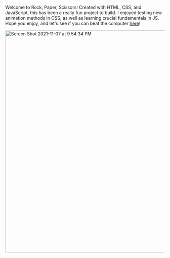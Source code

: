 Welcome to Rock, Paper, Scissors! Created with HTML, CSS, and JavaScript, this has been a really fun project to build. I enjoyed testing new animation methods
in CSS, as well as learning crucial fundamentals in JS. Hope you enjoy, and let's see if you can beat the computer [here](https://sam-shock924.github.io/Rock-Paper-Scissors-v2/)!

<img width="704" alt="Screen Shot 2021-11-07 at 9 54 34 PM" src="https://user-images.githubusercontent.com/83183939/140677049-f096f1b1-4c08-4d9e-9fca-4bb78f4976b8.png">
